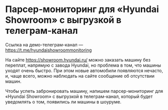 # Парсер-мониторинг для «Hyundai Showroom» с выгрузкой в телеграм-канал

Ссылка на демо-телеграм-канал — https://t.me/hyundaishowroommonitoring

На сайте https://showroom.hyundai.ru/ можно заказать машину без переплат, напрямую с завода Hyundai, но проблема в том, что машины уходят очень быстро. При этом новые автомобили появляются нечасто, и, чаще всего, можно наблюдать на сайте сообщение об отсутствии машин.

Чтобы успеть забронировать машину, напишем парсер-мониторинг для «Hyundai Showroom» с выгрузкой в телеграм-канал, который будет уведомлять о том, появились ли машины в шоуруме.
